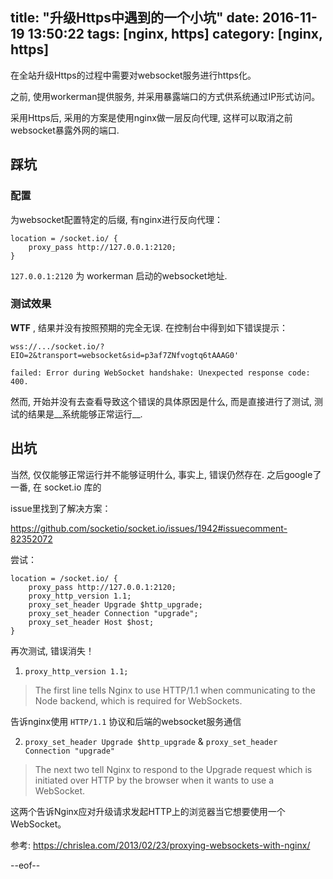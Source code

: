 title: "升级Https中遇到的一个小坑"
date: 2016-11-19 13:50:22
tags: [nginx, https]
category: [nginx, https]
-------

在全站升级Https的过程中需要对websocket服务进行https化。

之前, 使用workerman提供服务, 并采用暴露端口的方式供系统通过IP形式访问。

采用Https后, 采用的方案是使用nginx做一层反向代理, 这样可以取消之前websocket暴露外网的端口.

## 踩坑


### 配置

为websocket配置特定的后缀, 有nginx进行反向代理：

```
location = /socket.io/ {
    proxy_pass http://127.0.0.1:2120;
}
```

`127.0.0.1:2120` 为 workerman 启动的websocket地址.

### 测试效果

__WTF__ , 结果并没有按照预期的完全无误. 在控制台中得到如下错误提示：

```
wss://.../socket.io/?EIO=2&transport=websocket&sid=p3af7ZNfvogtq6tAAAG0'

failed: Error during WebSocket handshake: Unexpected response code: 400.
```

然而, 开始并没有去查看导致这个错误的具体原因是什么, 而是直接进行了测试, 测试的结果是__系统能够正常运行__.


## 出坑

当然, 仅仅能够正常运行并不能够证明什么, 事实上, 错误仍然存在. 之后google了一番, 在 socket.io 库的

issue里找到了解决方案：

https://github.com/socketio/socket.io/issues/1942#issuecomment-82352072

尝试：

```
location = /socket.io/ {
    proxy_pass http://127.0.0.1:2120;
    proxy_http_version 1.1;
    proxy_set_header Upgrade $http_upgrade;
    proxy_set_header Connection "upgrade";
    proxy_set_header Host $host;
}
```

再次测试, 错误消失！



1. `proxy_http_version 1.1;`

> The first line tells Nginx to use HTTP/1.1 when communicating to the Node backend, which is required for WebSockets.

告诉nginx使用 `HTTP/1.1` 协议和后端的websocket服务通信

2. `proxy_set_header Upgrade $http_upgrade` & `proxy_set_header Connection "upgrade"`

>  The next two tell Nginx to respond to the Upgrade request which is initiated over HTTP by the browser when it wants to use a WebSocket.

这两个告诉Nginx应对升级请求发起HTTP上的浏览器当它想要使用一个WebSocket。



参考: https://chrislea.com/2013/02/23/proxying-websockets-with-nginx/

--eof--
